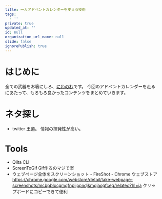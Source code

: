 ```yaml
---
title: 一人アドベントカレンダーを支える技術
tags:
  - ''
private: true
updated_at: ''
id: null
organization_url_name: null
slide: false
ignorePublish: true
---
```

# はじめに
全ての武器をお箸にしろ、[にわのわ](https://twitter.com/niwa_nowa)です。
今回のアドベントカレンダーを走るにあたって、もろもろ良かったコンテンツをまとめていきます。

# ネタ探し
- twitter
王道。
情報の揮発性が高い。

# Tools
- Qiita CLI
- ScreenToGif
Gif作るのマジで楽
- ウェブページ全体をスクリーンショット - FireShot - Chrome ウェブストア
https://chrome.google.com/webstore/detail/take-webpage-screenshots/mcbpblocgmgfnpjjppndjkmgjaogfceg/related?hl=ja
クリップボードにコピーできて便利